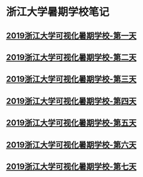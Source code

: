 # 浙江大学暑期学校笔记
## [2019浙江大学可视化暑期学校-第一天](/first_day_file/first_day_notes.md)
## [2019浙江大学可视化暑期学校-第二天](/second_day_file/second_day_notes.md)
## [2019浙江大学可视化暑期学校-第三天](/third_day_files/third_day_files.md)
## [2019浙江大学可视化暑期学校-第四天](/fourth_day_files/fourth_day_notes.md)
## [2019浙江大学可视化暑期学校-第五天](/fifth_day_files/fifth_day_notes.md)
## [2019浙江大学可视化暑期学校-第六天](/six_day_files/sixth_day_notes.md)
## [2019浙江大学可视化暑期学校-第七天](/seven_day_files/seven_day_notes.md)
 
